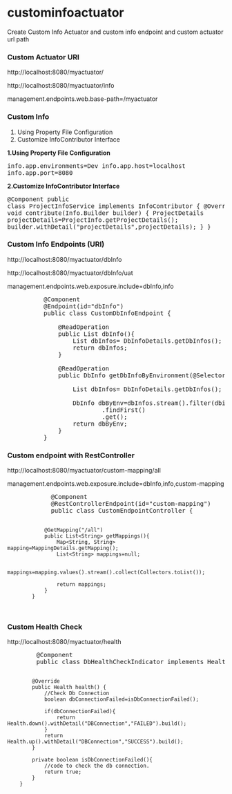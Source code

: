 # custominfoactuator
Create Custom Info Actuator and custom info endpoint and custom actuator url path

<h3>Custom Actuator URI </h3>

<p>http://localhost:8080/myactuator/</p>

<p>http://localhost:8080/myactuator/info</p>

<p>management.endpoints.web.base-path=/myactuator</p>

<h3>Custom Info </h3>

<ol><li>Using Property File Configuration</li>
  <li>Customize InfoContributor Interface</li>
</ol>

<b>1.Using Property File Configuration</b>
       <pre>info.app.environments=Dev
       info.app.host=localhost
       info.app.port=8080</pre>

<b>2.Customize InfoContributor Interface</b>
       <pre>@Component
            public class ProjectInfoService implements InfoContributor {
                  @Override
                  public void contribute(Info.Builder builder) {
                      ProjectDetails projectDetails=ProjectInfo.getProjectDetails();
                      builder.withDetail("projectDetails",projectDetails);
                  }
            }
      </pre>
 
<h3>Custom Info Endpoints (URI) </h3>
<p>http://localhost:8080/myactuator/dbInfo</p>
<p>http://localhost:8080/myactuator/dbInfo/uat</p>

<p>management.endpoints.web.exposure.include=dbInfo,info</p>

<pre>
          @Component
          @Endpoint(id="dbInfo")
          public class CustomDbInfoEndpoint {

              @ReadOperation
              public List<DbInfo> dbInfo(){
                  List<DbInfo> dbInfos= DbInfoDetails.getDbInfos();
                  return dbInfos;
              }

              @ReadOperation
              public DbInfo getDbInfoByEnvironment(@Selector String envName){

                  List<DbInfo> dbInfos= DbInfoDetails.getDbInfos();

                  DbInfo dbByEnv=dbInfos.stream().filter(dbinfo -> dbinfo.getEnv().equalsIgnoreCase(envName))
                          .findFirst()
                          .get();
                  return dbByEnv;
              }
          }
</pre>
<h3>Custom endpoint with RestController</h3>
<p>http://localhost:8080/myactuator/custom-mapping/all</p>
<p>management.endpoints.web.exposure.include=dbInfo,info,custom-mapping</p>
<pre>
            @Component
            @RestControllerEndpoint(id="custom-mapping")
            public class CustomEndpointController {
            
                @GetMapping("/all")
                public List<String> getMappings(){
                    Map<String, String> mapping=MappingDetails.getMapping();
                    List<String> mappings=null;
            
                    mappings=mapping.values().stream().collect(Collectors.toList());
            
                    return mappings;
                }
            }
</pre>
<h3>Custom Health Check</h3>
<p>http://localhost:8080/myactuator/health</p>
<pre>
        @Component
        public class DbHealthCheckIndicator implements HealthIndicator {
        
            @Override
            public Health health() {
                //Check Db Connection
                boolean dbConnectionFailed=isDbConnectionFailed();
        
                if(dbConnectionFailed){
                    return Health.down().withDetail("DBConnection","FAILED").build();
                }
                return Health.up().withDetail("DBConnection","SUCCESS").build();
            }
        
            private boolean isDbConnectionFailed(){
                //code to check the db connection.
                return true;
            }
        }
</pre>
